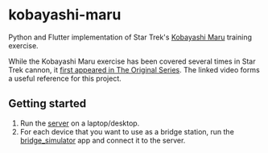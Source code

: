 # kobayashi-maru
Python and Flutter implementation of Star Trek's [Kobayashi Maru](https://en.wikipedia.org/wiki/Kobayashi_Maru) training exercise.

While the Kobayashi Maru exercise has been covered several times in Star Trek cannon, it [first appeared in The Original Series](https://www.youtube.com/watch?v=cU1ah6MOorg). 
The linked video forms a useful reference for this project.

## Getting started
1. Run the [server](server) on a laptop/desktop.
2. For each device that you want to use as a bridge station, run the [bridge_simulator](bridge_simulator) app and connect it to the server.
